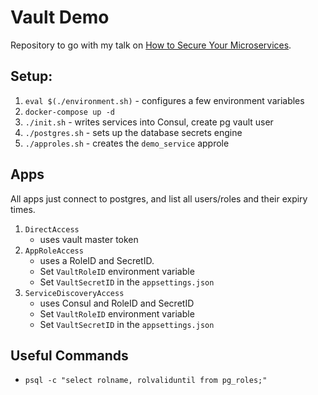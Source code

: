 # Vault Demo

Repository to go with my talk on [How to Secure Your Microservices](https://andydote.co.uk/presentations/index.html?vault).

## Setup:

1. `eval $(./environment.sh)` - configures a few environment variables
1. `docker-compose up -d`
1. `./init.sh` - writes services into Consul, create pg vault user
1. `./postgres.sh` - sets up the database secrets engine
1. `./approles.sh` - creates the `demo_service` approle

## Apps

All apps just connect to postgres, and list all users/roles and their expiry times.

1. `DirectAccess`
    * uses vault master token
1. `AppRoleAccess`
    * uses a RoleID and SecretID.
    * Set `VaultRoleID` environment variable
    * Set `VaultSecretID` in the `appsettings.json`
1. `ServiceDiscoveryAccess`
    * uses Consul and RoleID and SecretID
    * Set `VaultRoleID` environment variable
    * Set `VaultSecretID` in the `appsettings.json`


## Useful Commands

* `psql -c "select rolname, rolvaliduntil from pg_roles;"`
